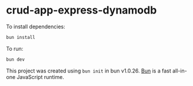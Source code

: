 # crud-app-express-dynamodb

To install dependencies:

```bash
bun install
```

To run:

```bash
bun dev
```

This project was created using `bun init` in bun v1.0.26. [Bun](https://bun.sh) is a fast all-in-one JavaScript runtime.
